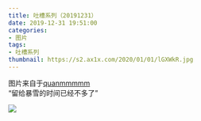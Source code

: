 ```yaml
---
title: 吐槽系列（20191231）
date: 2019-12-31 19:51:00
categories:
- 图片
tags:
- 吐槽系列
thumbnail: https://s2.ax1x.com/2020/01/01/lGXWkR.jpg
---
```


图片来自于<a href="https://weibo.com/p/1005051720171447" target="_blank">quanmmmmm</a><br/> “留给暴雪的时间已经不多了”

![](https://s2.ax1x.com/2020/01/01/lGXWkR.jpg)
